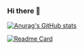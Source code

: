### Hi there 👋

[![Anurag's GitHub stats](https://github-readme-stats.vercel.app/api?username=IDontCareKappa&theme=dark&show_icons=true)](https://github.com/anuraghazra/github-readme-stats)

[![Readme Card](https://github-readme-stats.vercel.app/api/pin/?username=IDontCareKappa&repo=Blender_LightManipulation)](https://github.com/anuraghazra/github-readme-stats)


<!--
**IDontCareKappa/IDontCareKappa** is a ✨ _special_ ✨ repository because its `README.md` (this file) appears on your GitHub profile.


Here are some ideas to get you started:

- 🔭 I’m currently working on ...
- 🌱 I’m currently learning ...
- 👯 I’m looking to collaborate on ...
- 🤔 I’m looking for help with ...
- 💬 Ask me about ...
- 📫 How to reach me: ...
- 😄 Pronouns: ...
- ⚡ Fun fact: ...
-->
